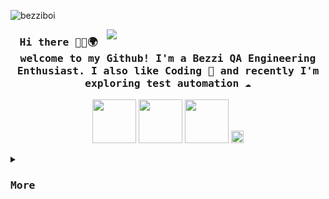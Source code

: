  <p align="left"> <img src="https://komarev.com/ghpvc/?username=bezziboi&label=Profile%20views&color=19191a&style=flat" alt="bezziboi" /></p>
 
 <img align="right" width="350" src="https://user-images.githubusercontent.com/106346771/185440900-81a0b63e-08b7-4130-b7e1-b78f027216fc.gif">

<h3 align="center"><samp> Hi there 👋🏾🌍 welcome to my Github! I'm a Bezzi QA Engineering Enthusiast. I also like Coding 🐍 and recently I'm exploring test automation  ☁️ </samp></h3>





<p align="center">
<a href= "https://www.linkedin.com/in/bezziboi"><img src="https://img.icons8.com/clouds/500/000000/linkedin.png" height="70" width="70"/></a>
<a href= "https://t.me/bezZzii"><img src="https://img.icons8.com/clouds/500/000000/telegram-app.png" height="70" width="70"/></a>
<a href= "https://instagram.com/a_bezzii"><img src="https://img.icons8.com/clouds/500/000000/instagram-new--v3.png" height="70" width="70"/></a>
<a href= "https://linktr.ee/bezzi"><img src="https://img.icons8.com/small/96/000000/external-link-squared.png" height="20" width="20"/></a>
</p>





<details>
<summary><h3><samp>More</samp></h3></summary>
<p align="center">
<a href="https://www.codewars.com/users/Bezziboi">
<img src="https://www.codewars.com/users/Bezziboi/badges/small"/> 
</a>
</p>



<h3 align="center">🔧 Technologies & Tools</h3>
<p align="center">
<a href="https://www.w3.org/html/" target="_blank" rel="noreferrer"> <img src="https://raw.githubusercontent.com/devicons/devicon/master/icons/html5/html5-original-wordmark.svg" alt="html5" width="40" height="40"/> 
</a>
<a href="https://www.w3schools.com/css/" target="_blank" rel="noreferrer">
<img src="https://raw.githubusercontent.com/devicons/devicon/master/icons/css3/css3-original-wordmark.svg" alt="css3" width="40" height="40"/> 
</a> 
</a> 
<a href="https://developer.mozilla.org/en-US/docs/Web/JavaScript" target="_blank" rel="noreferrer"> 
<img src="https://raw.githubusercontent.com/devicons/devicon/master/icons/javascript/javascript-original.svg" alt="javascript" width="40" height="40"/> 
</a>
<a href="https://mochajs.org" target="_blank" rel="noreferrer"> 
<img src="https://www.vectorlogo.zone/logos/mochajs/mochajs-icon.svg" alt="mocha" width="40" height="40"/> </a>
<a href="https://postman.com" target="_blank" rel="noreferrer"> <img src="https://www.vectorlogo.zone/logos/getpostman/getpostman-icon.svg" alt="postman" width="40" height="40"/> 
</a>
<a href="https://git-scm.com/" target="_blank" rel="noreferrer"> <img src="https://www.vectorlogo.zone/logos/git-scm/git-scm-icon.svg" alt="git" width="40" height="40"/>
<a href="https://www.linux.org/" target="_blank" rel="noreferrer"> <img src="https://raw.githubusercontent.com/devicons/devicon/master/icons/linux/linux-original.svg" alt="linux" width="40" height="40"/> 
</a>
<a href="https://www.mysql.com/" target="_blank" rel="noreferrer">
<img src="https://raw.githubusercontent.com/devicons/devicon/master/icons/mysql/mysql-original-wordmark.svg" alt="mysql" width="40" height="40"/>
</a> 
</p>

![Anurag's GitHub stats](https://github-readme-stats.vercel.app/api?username=Bezziboi&show_icons=true&theme=dark&hide=issues,contribs&hide_border=true)
[![Top Langs](https://github-readme-stats.vercel.app/api/top-langs/?username=Bezziboi&layout=compact&theme=dark&hide_border=true)](https://github.com/Bezziboi/github-readme-stats)
[![GitHub Streak](http://github-readme-streak-stats.herokuapp.com?user=Bezziboi&theme=dark&hide_border=true&ring=DD8686&fire=DD0D0D&currStreakLabel=DD4646)](https://git.io/streak-stats)

</details>
